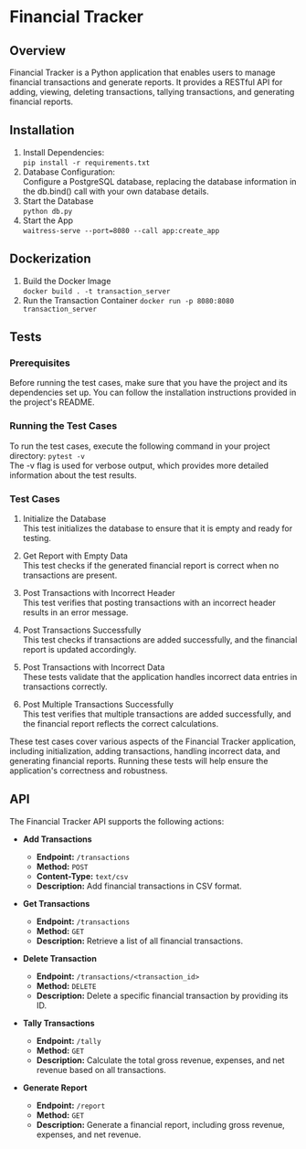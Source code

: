 # Financial Tracker

## Overview

Financial Tracker is a Python application that enables users to manage financial transactions and generate reports. It provides a RESTful API for adding, viewing, deleting transactions, tallying transactions, and generating financial reports.

## Installation
1. Install Dependencies:\
`pip install -r requirements.txt`
2. Database Configuration:\
Configure a PostgreSQL database, replacing the database information in the db.bind() call with your own database details.
3. Start the Database\
`python db.py`
4. Start the App\
`waitress-serve --port=8080 --call app:create_app`

## Dockerization
1. Build the Docker Image\
`docker build . -t transaction_server`
2. Run the Transaction Container
`docker run -p 8080:8080 transaction_server`

## Tests
### Prerequisites
Before running the test cases, make sure that you have the project and its dependencies set up. You can follow the installation instructions provided in the project's README.

### Running the Test Cases
To run the test cases, execute the following command in your project directory:
`pytest -v`\
The -v flag is used for verbose output, which provides more detailed information about the test results.

### Test Cases
1. Initialize the Database\
   This test initializes the database to ensure that it is empty and ready for testing.

2. Get Report with Empty Data\
   This test checks if the generated financial report is correct when no transactions are present.

3. Post Transactions with Incorrect Header\
   This test verifies that posting transactions with an incorrect header results in an error message.

4. Post Transactions Successfully\
   This test checks if transactions are added successfully, and the financial report is updated accordingly.

5. Post Transactions with Incorrect Data\
  These tests validate that the application handles incorrect data entries in transactions correctly.

6. Post Multiple Transactions Successfully\
   This test verifies that multiple transactions are added successfully, and the financial report reflects the correct calculations.

These test cases cover various aspects of the Financial Tracker application, including initialization, adding transactions, handling incorrect data, and generating financial reports. Running these tests will help ensure the application's correctness and robustness.

## API

The Financial Tracker API supports the following actions:

- **Add Transactions**
    - **Endpoint:** `/transactions`
    - **Method:** `POST`
    - **Content-Type:** `text/csv`
    - **Description:** Add financial transactions in CSV format.

- **Get Transactions**
    - **Endpoint:** `/transactions`
    - **Method:** `GET`
    - **Description:** Retrieve a list of all financial transactions.

- **Delete Transaction**
    - **Endpoint:** `/transactions/<transaction_id>`
    - **Method:** `DELETE`
    - **Description:** Delete a specific financial transaction by providing its ID.

- **Tally Transactions**
    - **Endpoint:** `/tally`
    - **Method:** `GET`
    - **Description:** Calculate the total gross revenue, expenses, and net revenue based on all transactions.

- **Generate Report**
    - **Endpoint:** `/report`
    - **Method:** `GET`
    - **Description:** Generate a financial report, including gross revenue, expenses, and net revenue.
